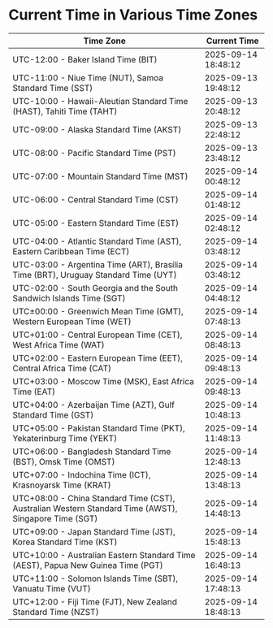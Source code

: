 # Current Time in Various Time Zones

| Time Zone | Current Time |
|-----------|--------------|
| UTC-12:00 - Baker Island Time (BIT) | 2025-09-14 18:48:12 |
| UTC-11:00 - Niue Time (NUT), Samoa Standard Time (SST) | 2025-09-13 19:48:12 |
| UTC-10:00 - Hawaii-Aleutian Standard Time (HAST), Tahiti Time (TAHT) | 2025-09-13 20:48:12 |
| UTC-09:00 - Alaska Standard Time (AKST) | 2025-09-13 22:48:12 |
| UTC-08:00 - Pacific Standard Time (PST) | 2025-09-13 23:48:12 |
| UTC-07:00 - Mountain Standard Time (MST) | 2025-09-14 00:48:12 |
| UTC-06:00 - Central Standard Time (CST) | 2025-09-14 01:48:12 |
| UTC-05:00 - Eastern Standard Time (EST) | 2025-09-14 02:48:12 |
| UTC-04:00 - Atlantic Standard Time (AST), Eastern Caribbean Time (ECT) | 2025-09-14 03:48:12 |
| UTC-03:00 - Argentina Time (ART), Brasília Time (BRT), Uruguay Standard Time (UYT) | 2025-09-14 03:48:12 |
| UTC-02:00 - South Georgia and the South Sandwich Islands Time (SGT) | 2025-09-14 04:48:12 |
| UTC±00:00 - Greenwich Mean Time (GMT), Western European Time (WET) | 2025-09-14 07:48:13 |
| UTC+01:00 - Central European Time (CET), West Africa Time (WAT) | 2025-09-14 08:48:13 |
| UTC+02:00 - Eastern European Time (EET), Central Africa Time (CAT) | 2025-09-14 09:48:13 |
| UTC+03:00 - Moscow Time (MSK), East Africa Time (EAT) | 2025-09-14 09:48:13 |
| UTC+04:00 - Azerbaijan Time (AZT), Gulf Standard Time (GST) | 2025-09-14 10:48:13 |
| UTC+05:00 - Pakistan Standard Time (PKT), Yekaterinburg Time (YEKT) | 2025-09-14 11:48:13 |
| UTC+06:00 - Bangladesh Standard Time (BST), Omsk Time (OMST) | 2025-09-14 12:48:13 |
| UTC+07:00 - Indochina Time (ICT), Krasnoyarsk Time (KRAT) | 2025-09-14 13:48:13 |
| UTC+08:00 - China Standard Time (CST), Australian Western Standard Time (AWST), Singapore Time (SGT) | 2025-09-14 14:48:13 |
| UTC+09:00 - Japan Standard Time (JST), Korea Standard Time (KST) | 2025-09-14 15:48:13 |
| UTC+10:00 - Australian Eastern Standard Time (AEST), Papua New Guinea Time (PGT) | 2025-09-14 16:48:13 |
| UTC+11:00 - Solomon Islands Time (SBT), Vanuatu Time (VUT) | 2025-09-14 17:48:13 |
| UTC+12:00 - Fiji Time (FJT), New Zealand Standard Time (NZST) | 2025-09-14 18:48:13 |
